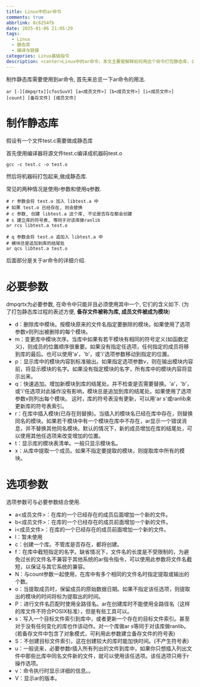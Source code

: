 ```yaml
---
title: Linux中的ar命令
comments: true
abbrlink: 8c6254fb
date: 2025-01-06 21:05:29
tags:
  - Linux
  - 静态库
  - 编译与链接
categories: Linux基础指令
description: <center>Linux中的ar命令，本文主要是解释如何用这个命令打包静态库，以供 C/C++ 使用。</center>
---
```


制作静态库需要使用到ar命令, 首先来总览一下ar命令的用法.

```shell
ar [-][dmpqrtx][cfosSuvV] [a<成员文件>] [b<成员文件>] [i<成员文件>] [count] [备存文件] [成员文件]
```

<!--more1-->

# 制作静态库

假设有一个文件test.c需要做成静态库

首先使用编译器将源文件test.c编译成机器码test.o

```shell
gcc -c test.c -o test.o
```

然后将机器码打包起来,做成静态库.

常见的两种情况是使用r参数和使用q参数.

```shell
# r 参数会将 test.o 加入 libtest.a 中
# 如果 test.o 已经存在, 则会替换
# c 参数, 创建 libtest.a 这个库, 不论是否存在都会创建
# s 建立库的符号表, 等同于对该库做ranlib
ar rcs libtest.a test.o
```

```shell
# q 参数会将 test.o 追加入 libtest.a 中
# 模块总是追加到库的结尾处
ar qcs libtest.a test.o
```

后面部分是关于ar命令的详细介绍.


# 必要参数

dmpqrtx为必要参数, 在命令中只能并且必须使用其中一个, 它们的含义如下. (为了打包静态库过程的表述方便, **备存文件被称为库, 成员文件被成为模块**)

- d：删除库中模块。按模块原来的文件名指定要删除的模块。如果使用了选项参数v则列出被删除的每个模块。
- m：变更库中模块次序。当库中如果有若干模块有相同的符号定义(如函数定义)，则成员的位置顺序很重要。如果没有指定任选项，任何指定的成员将移到库的最后。也可以使用'a'，'b'，或'i'选项参数移动到指定的位置。
- p：显示库中的模块内容到标准输出。如果指定选项参数v，则在输出模块内容前，将显示模块的名字。如果没有指定模块的名字，所有库中的模块内容将显示出来。
- q：快速追加。增加新模块到库的结尾处。并不检查是否需要替换。'a'，'b'，或'i'任选项对此操作没有影响，模块总是追加到库的结尾处。如果使用了选项参数v则列出每个模块。 这时，库的符号表没有更新，可以用'ar s'或ranlib来更新库的符号表索引。
- r：在库中插入模块(已存在则替换)。当插入的模块名已经在库中存在，则替换同名的模块。如果若干模块中有一个模块在库中不存在，ar显示一个错误消息，并不替换其他同名模块。默认的情况下，新的成员增加在库的结尾处，可以使用其他任选项来改变增加的位置。
- t：显示库的模块表清单。一般只显示模块名。
- x：从库中提取一个成员。如果不指定要提取的模块，则提取库中所有的模块。

# 选项参数

选项参数可与必要参数结合使用. 

- a<成员文件>：在库的一个已经存在的成员后面增加一个新的文件。
- b<成员文件>：在库的一个已经存在的成员前面增加一个新的文件。
- i<成员文件>：在库的一个已经存在的成员前面增加一个新的文件。
- l：暂未使用
- c：创建一个库。不管库是否存在，都将创建。
- f：在库中截短指定的名字。缺省情况下，文件名的长度是不受限制的，为避免过长的文件名不兼容于其他系统的ar指令指令，可以使用此参数将文件名截短，以保证与其它系统的兼容。
- N：与count参数一起使用，在库中有多个相同的文件名时指定提取或输出的个数。
- o：当提取成员时，保留成员的原始数据日期。如果不指定该任选项，则提取出的模块的时间将标为提取出的时间。
- P：进行文件名匹配时使用全路径名。ar在创建库时不能使用全路径名（这样的库文件不符合POSIX标准），但是有些工具可以。
- s：写入一个目标文件索引到库中，或者更新一个存在的目标文件索引。甚至对于没有任何变化的库也作该动作。对一个库做ar s等同于对该库做ranlib。(若备存文件中包含了对象模式，可利用此参数建立备存文件的符号表)
- S：不创建目标文件索引，这在创建较大的库时能加快时间。(不产生符号表)
- u：一般说来，必要参数r插入所有列出的文件到库中，如果你只想插入列出文件中那些比库中同名文件新的文件，就可以使用该任选项。该任选项只用于r操作选项。
- v：命令执行时显示详细的信息。。
- V：显示ar的版本。

